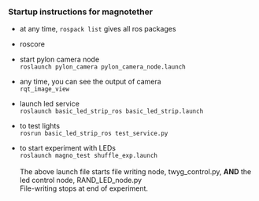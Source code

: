 ### Startup instructions for magnotether

- at any time, `rospack list` gives all ros packages


- roscore
- start pylon camera node <br> `roslaunch pylon_camera pylon_camera_node.launch`
- any time, you can see the output of camera <br> `rqt_image_view`
- launch led service <br> `roslaunch basic_led_strip_ros basic_led_strip.launch`

- to test lights <br> `rosrun basic_led_strip_ros test_service.py`

- to start experiment with LEDs 
   <br> `roslaunch magno_test shuffle_exp.launch` <br><br>
The above launch file starts file writing node, twyg_control.py, **AND** the led control node, RAND_LED_node.py
   <br> File-writing stops at end of experiment.
 
